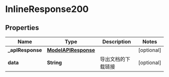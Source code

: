 

# InlineResponse200

## Properties

Name | Type | Description | Notes
------------ | ------------- | ------------- | -------------
**_apIResponse** | [**ModelAPIResponse**](ModelAPIResponse.md) |  |  [optional]
**data** | **String** | 导出文档的下载链接 |  [optional]



